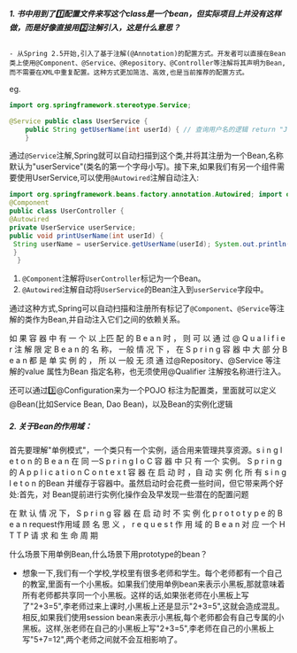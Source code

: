 ##### 1. 书中用到了1️⃣配置文件来写这个class是一个bean，但实际项目上并没有这样做，而是好像直接用2️⃣注解引入，这是什么意思？
	- 从Spring 2.5开始,引入了基于注解(@Annotation)的配置方式。开发者可以直接在Bean类上使用@Component、@Service、@Repository、@Controller等注解将其声明为Bean,而不需要在XML中重复配置。这种方式更加简洁、高效,也是当前推荐的配置方式。
eg.
```java
import org.springframework.stereotype.Service;

@Service public class UserService { 
	public String getUserName(int userId) { // 查询用户名的逻辑 return "John Doe"; } 
	}
```
通过`@Service`注解,Spring就可以自动扫描到这个类,并将其注册为一个Bean,名称默认为"userService"(类名的第一个字母小写)。接下来,如果我们有另一个组件需要使用UserService,可以使用`@Autowired`注解自动注入:
```java
import org.springframework.beans.factory.annotation.Autowired; import org.springframework.stereotype.Component; 
@Component 
public class UserController {
@Autowired
private UserService userService;
public void printUserName(int userId) { 
 String userName = userService.getUserName(userId); System.out.println("User name: " + userName); 
 }
  }
```
1. `@Component`注解将`UserController`标记为一个Bean。
2. `@Autowired`注解自动将`UserService`的Bean注入到`userService`字段中。

通过这种方式,Spring可以自动扫描和注册所有标记了`@Component`、`@Service`等注解的类作为Bean,并自动注入它们之间的依赖关系。

如 果 容 器 中 有 一 个 以 上匹 配 的 B e a n 时 ， 则 可 以 通 过 @ Q u a l i f i e r 注 解 限 定 B e a n 的 名 称，
一般 情 况 下 ， 在 S p r i n g 容 器 中 大 部 分 B e a n 都 是 单 实 例 的 ， 所 以 一般 无 须 通 过@Repository、@Service 等注解的value 属性为Bean 指定名称，也无须使用@Qualifier 注解按名称进行注入。


还可以通过3️⃣@Configuration来为一个POJO 标注为配置类，里面就可以定义@Bean(比如Service Bean, Dao Bean)，以及Bean的实例化逻辑


##### 2. 关于Bean的作用域：
首先要理解"单例模式"，一个类只有一个实例，适合用来管理共享资源。s i n g l e t o n 的 B e a n 在 同 一S p r i n g I o C 容 器 中 只 有 一个 实例。
S p r i n g 的 A p p l i c a t i o n C o n t e x t 容 器 在 启 动 时 ，自 动 实 例 化 所 有 s i n g l e t o n 的Bean 并缓存于容器中。虽然启动时会花费一些时间，但它带来两个好处:首先，对 Bean提前进行实例化操作会及早发现一些潜在的配置问题

在 默 认 情 况 下， S p r i n g 容 器 在 启 动 时 不 实 例 化 p r o t o t y p e 的 B e a n 
request作用域
顾 名 思 义 ， r e q u e s t 作 用 域 的 B e a n 对 应 一个 H T T P 请 求 和 生 命 周 期


什么场景下用单例Bean,什么场景下用prototype的bean？
- 想象一下,我们有一个学校,学校里有很多老师和学生。每个老师都有一个自己的教室,里面有一个小黑板。如果我们使用单例bean来表示小黑板,那就意味着所有老师都共享同一个小黑板。这样的话,如果张老师在小黑板上写了"2+3=5",李老师过来上课时,小黑板上还是显示"2+3=5",这就会造成混乱。相反,如果我们使用session bean来表示小黑板,每个老师都会有自己专属的小黑板。这样,张老师在自己的小黑板上写"2+3=5",李老师在自己的小黑板上写"5+7=12",两个老师之间就不会互相影响了。

